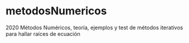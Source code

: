 # metodosNumericos
2020 Métodos Numéricos, teoría, ejemplos y test de métodos iterativos para hallar raíces de ecuación
